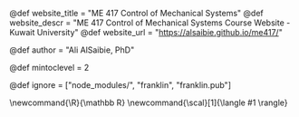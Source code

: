 <!--
Add here global page variables to use throughout your
website.
The website_* must be defined for the RSS to work
-->
@def website_title = "ME 417 Control of Mechanical Systems"
@def website_descr = "ME 417 Control of Mechanical Systems Course Website - Kuwait University"
@def website_url   = "https://alsaibie.github.io/me417/"

@def author = "Ali AlSaibie, PhD"

@def mintoclevel = 2

<!--
Add here files or directories that should be ignored by Franklin, otherwise
these files might be copied and, if markdown, processed by Franklin which
you might not want. Indicate directories by ending the name with a `/`.
-->
@def ignore = ["node_modules/", "franklin", "franklin.pub"]

<!--
Add here global latex commands to use throughout your
pages. It can be math commands but does not need to be.
For instance:
* \newcommand{\phrase}{This is a long phrase to copy.}
-->
\newcommand{\R}{\mathbb R}
\newcommand{\scal}[1]{\langle #1 \rangle}
